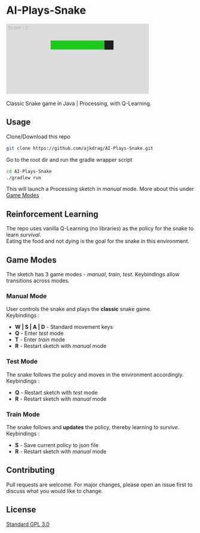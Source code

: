 # AI-Plays-Snake
<img src="extras/snake.gif" width=382px height=188px alt="AI playing snake demo">

Classic Snake game in Java | Processing, with Q-Learning.

## Usage
Clone/Download this repo
```bash
git clone https://github.com/ajkdrag/AI-Plays-Snake.git
```

Go to the root dir and run the gradle wrapper script
```bash
cd AI-Plays-Snake
./gradlew run
```

This will launch a Processing sketch in *manual* mode. More about this under [Game Modes](#game-modes)

## Reinforcement Learning
The repo uses vanilla Q-Learning (no libraries) as the policy for the snake to learn *survival*.  
Eating the food and not dying is the goal for the snake in this environment.

## Game Modes
The sketch has 3 game modes - *manual*, *train*, *test*. Keybindings allow transitions across modes.

### Manual Mode
User controls the snake and plays the **classic** snake game.  
Keybindings :
* **W | S | A | D** - Standard movement keys
* **Q** - Enter *test* mode
* **T** - Enter *train* mode
* **R** - Restart sketch with *manual* mode

### Test Mode
The snake follows the policy and moves in the environment accordingly.  
Keybindings :
* **Q** - Restart sketch with *test* mode
* **R** - Restart sketch with *manual* mode

### Train Mode
The snake follows and **updates** the policy, thereby learning to *survive*.  
Keybindings :
* **S** - Save current policy to json file
* **R** - Restart sketch with *manual* mode

## Contributing
Pull requests are welcome. For major changes, please open an issue first to discuss what you would like to change.

## License
[Standard GPL 3.0](https://choosealicense.com/licenses/gpl-3.0/)
